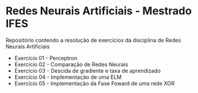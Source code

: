 # Redes Neurais Artificiais - Mestrado IFES
Repositório contendo a resolução de exercícios da disciplina de Redes Neurais Artificiais

- Exercício 01 - Perceptron
- Exercício 02 - Comparação de Redes Neurais
- Exercício 03 - Descida de gradiente e taxa de aprendizado
- Exercício 04 - Implementação de uma ELM
- Exercício 05 - Implementação da Fase Foward de uma rede XOR
